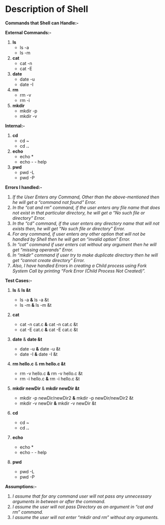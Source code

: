 # **Description of Shell** 

**Commands that Shell can Handle:-** 

**External Commands:-** 

1. **ls** 
   - ls -a 
   - ls -m 
2. **cat** 
    - cat -n 
    - cat -E 
3. **date** 
    - date -u 
    - date -I 
4. **rm** 
    - rm -v 
    - rm -i 
5. **mkdir** 
    - mkdir -p 
    - mkdir -v 

**Internal:-** 

1. **cd** 
    - cd ~ 
    - cd **..** 
2. **echo** 
    - echo \* 
    - echo - - help 
3. **pwd** 
    - pwd -L 
    - pwd -P 

**Errors I handled:-** 

1. *If  the  User  Enters  any  Command,  Other  than  the above-mentioned then he will get a “command not found” Error.* 
1. *In  the  “cat  and  rm”  command, if the user enters any file name that does not exist in that particular directory, he will get a “No such file or directory” Error.* 
1. *In the “cd” command, if the user enters any directory name that  will  not  exists  then,  he  will  get  “No  such  file  or directory” Error.*
1. *For any command, if user enters any other option that will not be handled by Shell then he will get an “invalid option” Error.* 
1. *In “cat” command if user enters cat without any argument then he will get “missing operands” Error.*
1. *In “mkdir” command if user try to make duplicate directory then he will get “cannot create directory” Error.* 
1. *Also,  I  have  handled  Errors  in  creating  a  Child  process using  Fork  System  Call  by  printing  “Fork  Error  (Child Process Not Created)”.* 

**Test Cases:-** 

1. **ls** & **ls &t** 
    - ls -a **&** ls -a &t 
    - ls -m  **&** ls -m &t 

2. **cat** 
    - cat -n cat.c **&** cat -n cat.c &t 
    - cat -E cat.c **&** cat -E cat.c &t 
3. **date** & **date &t** 
    - date -u **&** date -u &t 
    - date -I **&** date -I &t 
4. **rm hello.c** & **rm hello.c &t** 
    - rm -v hello.c **&** rm -v hello.c &t 
    - rm -i hello.c **&** rm -i hello.c &t
5. **mkdir newDir** & **mkdir newDir &t** 
    - mkdir -p newDir/newDir2 **&** mkdir -p newDir/newDir2 &t 
    - mkdir -v newDir **&** mkdir -v newDir &t 

1. **cd** 
    - cd ~ 
    - cd **..** 
2. **echo** 
    - echo \* 
    - echo - - help 
3. **pwd** 
    - pwd -L 
    - pwd -P 

**Assumptions:-** 

1. *I  assume  that  for  any  command  user  will  not  pass  any unnecessary arguments in between or after the command.*
1. *I assume the user will not pass Directory as an argument in “cat and rm” command.* 
1. *I assume the user will not enter “mkdir and rm” without any arguments.* 

